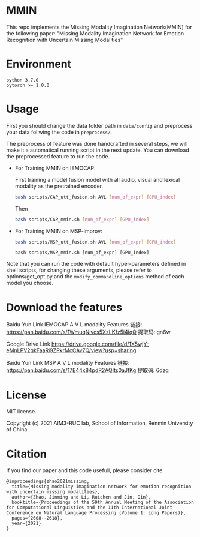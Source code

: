 # MMIN

This repo implements the Missing Modality Imagination Network(MMIN) for the following paper:
"Missing Modality Imagination Network for Emotion Recognition with Uncertain Missing Modalities" 

# Environment

``` 
python 3.7.0
pytorch >= 1.0.0
```

# Usage

First you should change the data folder path in ```data/config``` and preprocess your data follwing the code in ```preprocess/```.

The preprocess of feature was done handcrafted in several steps, we will make it a automatical running script in the next update. You can download the preprocessed feature to run the code.

+ For Training MMIN on IEMOCAP:

    First training a model fusion model with all audio, visual and lexical modality as the pretrained encoder.

    ```bash
    bash scripts/CAP_utt_fusion.sh AVL [num_of_expr] [GPU_index]
    ```

    Then

    ```bash
    bash scripts/CAP_mmin.sh [num_of_expr] [GPU_index]
    ```

+ For Training MMIN on MSP-improv: 

    ```bash
    bash scripts/MSP_utt_fusion.sh AVL [num_of_expr] [GPU_index]
    ```

    ```
    bash scripts/MSP_mmin.sh [num_of_expr] [GPU_index]
    ```

Note that you can run the code with default hyper-parameters defined in shell scripts, for changing these arguments, please refer to options/get_opt.py and the ```modify_commandline_options``` method of each model you choose.

# Download the features
Baidu Yun Link
IEMOCAP A V L modality Features
链接: https://pan.baidu.com/s/1WmuqNlvcs5XzLKfz5i4iqQ 提取码: gn6w 

Google Drive Link
https://drive.google.com/file/d/1X5wjY-eMnLPV2qkFaaRi9ZPkrMcCAv7Q/view?usp=sharing

Baidu Yun Link
MSP A V L modality Features
链接: https://pan.baidu.com/s/17E44x84pdR2AQIts0aJfKg 提取码: 6dzq

# License
MIT license. 

Copyright (c) 2021 AIM3-RUC lab, School of Information, Renmin University of China.

# Citation
If you find our paper and this code usefull, please consider cite
```
@inproceedings{zhao2021missing,
  title={Missing modality imagination network for emotion recognition with uncertain missing modalities},
  author={Zhao, Jinming and Li, Ruichen and Jin, Qin},
  booktitle={Proceedings of the 59th Annual Meeting of the Association for Computational Linguistics and the 11th International Joint Conference on Natural Language Processing (Volume 1: Long Papers)},
  pages={2608--2618},
  year={2021}
}
```
